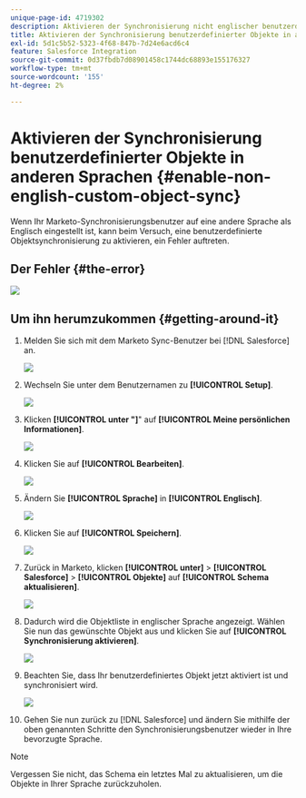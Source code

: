 ```yaml
---
unique-page-id: 4719302
description: Aktivieren der Synchronisierung nicht englischer benutzerdefinierter Objekte - Marketo-Dokumente - Produktdokumentation
title: Aktivieren der Synchronisierung benutzerdefinierter Objekte in anderen Sprachen
exl-id: 5d1c5b52-5323-4f68-847b-7d24e6acd6c4
feature: Salesforce Integration
source-git-commit: 0d37fbdb7d08901458c1744dc68893e155176327
workflow-type: tm+mt
source-wordcount: '155'
ht-degree: 2%

---
```


# Aktivieren der Synchronisierung benutzerdefinierter Objekte in anderen Sprachen {#enable-non-english-custom-object-sync}

Wenn Ihr Marketo-Synchronisierungsbenutzer auf eine andere Sprache als Englisch eingestellt ist, kann beim Versuch, eine benutzerdefinierte Objektsynchronisierung zu aktivieren, ein Fehler auftreten.

## Der Fehler {#the-error}

![](assets/image2014-12-10-13-3a17-3a51.png)

## Um ihn herumzukommen {#getting-around-it}

1. Melden Sie sich mit dem Marketo Sync-Benutzer bei [!DNL Salesforce] an.

   ![](assets/image2014-12-10-13-3a18-3a1.png)

1. Wechseln Sie unter dem Benutzernamen zu **[!UICONTROL Setup]**.

   ![](assets/image2014-12-10-13-3a18-3a11.png)

1. Klicken **[!UICONTROL unter &quot;]**&quot; auf **[!UICONTROL Meine persönlichen Informationen]**.

   ![](assets/image2014-12-10-13-3a18-3a22.png)

1. Klicken Sie auf **[!UICONTROL Bearbeiten]**.

   ![](assets/image2014-12-10-13-3a18-3a32.png)

1. Ändern Sie **[!UICONTROL Sprache]** in **[!UICONTROL Englisch]**.

   ![](assets/image2014-12-10-13-3a18-3a45.png)

1. Klicken Sie auf **[!UICONTROL Speichern]**.

   ![](assets/image2014-12-10-13-3a18-3a55.png)

1. Zurück in Marketo, klicken **[!UICONTROL unter]** > **[!UICONTROL Salesforce]** > **[!UICONTROL Objekte]** auf **[!UICONTROL Schema aktualisieren]**.

   ![](assets/image2014-12-10-13-3a19-3a6.png)

1. Dadurch wird die Objektliste in englischer Sprache angezeigt. Wählen Sie nun das gewünschte Objekt aus und klicken Sie auf **[!UICONTROL Synchronisierung aktivieren]**.

   ![](assets/image2014-12-10-13-3a19-3a16.png)

1. Beachten Sie, dass Ihr benutzerdefiniertes Objekt jetzt aktiviert ist und synchronisiert wird.

   ![](assets/image2014-12-10-13-3a19-3a26.png)

1. Gehen Sie nun zurück zu [!DNL Salesforce] und ändern Sie mithilfe der oben genannten Schritte den Synchronisierungsbenutzer wieder in Ihre bevorzugte Sprache.

>[!NOTE]
>
>Vergessen Sie nicht, das Schema ein letztes Mal zu aktualisieren, um die Objekte in Ihrer Sprache zurückzuholen.
